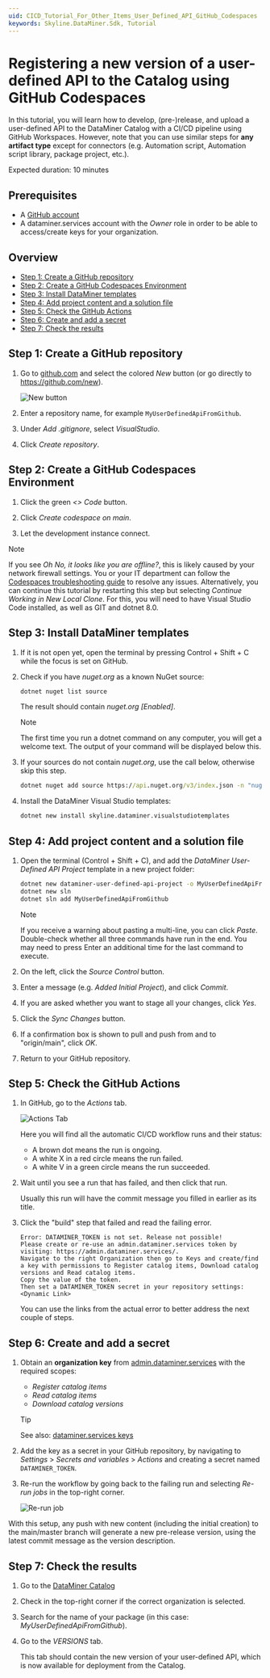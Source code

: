```yaml
---
uid: CICD_Tutorial_For_Other_Items_User_Defined_API_GitHub_Codespaces
keywords: Skyline.DataMiner.Sdk, Tutorial
---
```


# Registering a new version of a user-defined API to the Catalog using GitHub Codespaces

In this tutorial, you will learn how to develop, (pre-)release, and upload a user-defined API to the DataMiner Catalog with a CI/CD pipeline using GitHub Workspaces. However, note that you can use similar steps for **any artifact type** except for connectors (e.g. Automation script, Automation script library, package project, etc.).

Expected duration: 10 minutes

## Prerequisites

- A [GitHub account](https://docs.github.com/en/get-started/signing-up-for-github/signing-up-for-a-new-github-account)
- A dataminer.services account with the *Owner* role in order to be able to access/create keys for your organization.

## Overview

- [Step 1: Create a GitHub repository](#step-1-create-a-github-repository)
- [Step 2: Create a GitHub Codespaces Environment](#step-2-create-a-github-codespaces-environment)
- [Step 3: Install DataMiner templates](#step-3-install-dataminer-templates)
- [Step 4: Add project content and a solution file](#step-4-add-project-content-and-a-solution-file)
- [Step 5: Check the GitHub Actions](#step-5-check-the-github-actions)
- [Step 6: Create and add a secret](#step-6-create-and-add-a-secret)
- [Step 7: Check the results](#step-7-check-the-results)

## Step 1: Create a GitHub repository

1. Go to [github.com](https://github.com/) and select the colored *New* button (or go directly to <https://github.com/new>).

   ![New button](~/develop/images/CodeSpaceTutorial_NewButton.png)

1. Enter a repository name, for example `MyUserDefinedApiFromGithub`.

1. Under *Add .gitignore*, select *VisualStudio*.

1. Click *Create repository*.

## Step 2: Create a GitHub Codespaces Environment

1. Click the green *<> Code* button.

1. Click *Create codespace on main*.

1. Let the development instance connect.

> [!NOTE]
> If you see *Oh No, it looks like you are offline?*, this is likely caused by your network firewall settings. You or your IT department can follow the [Codespaces troubleshooting guide](https://docs.github.com/en/codespaces/troubleshooting/troubleshooting-your-connection-to-github-codespaces#browser-cannot-connect) to resolve any issues. Alternatively, you can continue this tutorial by restarting this step but selecting *Continue Working in New Local Clone*. For this, you will need to have Visual Studio Code installed, as well as GIT and dotnet 8.0.

## Step 3: Install DataMiner templates

1. If it is not open yet, open the terminal by pressing Control + Shift + C while the focus is set on GitHub.

1. Check if you have *nuget.org* as a known NuGet source:

   ```cmd
   dotnet nuget list source
   ```

   The result should contain *nuget.org \[Enabled\]*.

   > [!NOTE]
   > The first time you run a dotnet command on any computer, you will get a welcome text. The output of your command will be displayed below this.

1. If your sources do not contain *nuget.org*, use the call below, otherwise skip this step.

   ```cmd
   dotnet nuget add source https://api.nuget.org/v3/index.json -n "nuget.org"
   ```

1. Install the DataMiner Visual Studio templates:

   ```cmd
   dotnet new install skyline.dataminer.visualstudiotemplates
   ```

## Step 4: Add project content and a solution file

1. Open the terminal (Control + Shift + C), and add the *DataMiner User-Defined API Project* template in a new project folder:

   ```bash
   dotnet new dataminer-user-defined-api-project -o MyUserDefinedApiFromGithub -auth JanS -cdp true -I Basic
   dotnet new sln
   dotnet sln add MyUserDefinedApiFromGithub
   ```

   > [!NOTE]
   > If you receive a warning about pasting a multi-line, you can click *Paste*. Double-check whether all three commands have run in the end. You may need to press Enter an additional time for the last command to execute.

1. On the left, click the *Source Control* button.

1. Enter a message (e.g. *Added Initial Project*), and click *Commit*.

1. If you are asked whether you want to stage all your changes, click *Yes*.

1. Click the *Sync Changes* button.

1. If a confirmation box is shown to pull and push from and to "origin/main", click *OK*.

1. Return to your GitHub repository.

## Step 5: Check the GitHub Actions

1. In GitHub, go to the *Actions* tab.

   ![Actions Tab](~/develop/images/CodeSpaceTutorial_ActionsTab.png)

   Here you will find all the automatic CI/CD workflow runs and their status:

   - A brown dot means the run is ongoing.
   - A white X in a red circle means the run failed.
   - A white V in a green circle means the run succeeded.

1. Wait until you see a run that has failed, and then click that run.

   Usually this run will have the commit message you filled in earlier as its title.

1. Click the "build" step that failed and read the failing error.

   ```text
   Error: DATAMINER_TOKEN is not set. Release not possible!
   Please create or re-use an admin.dataminer.services token by visiting: https://admin.dataminer.services/.
   Navigate to the right Organization then go to Keys and create/find a key with permissions to Register catalog items, Download catalog versions and Read catalog items.
   Copy the value of the token.
   Then set a DATAMINER_TOKEN secret in your repository settings: <Dynamic Link>
   ```

   You can use the links from the actual error to better address the next couple of steps.

## Step 6: Create and add a secret

1. Obtain an **organization key** from [admin.dataminer.services](https://admin.dataminer.services/) with the required scopes:

   - *Register catalog items*
   - *Read catalog items*
   - *Download catalog versions*

   > [!TIP]
   > See also: [dataminer.services keys](xref:GitHub_Secrets#dataminerservices-keys)

1. Add the key as a secret in your GitHub repository, by navigating to *Settings* > *Secrets and variables* > *Actions* and creating a secret named `DATAMINER_TOKEN`.

1. Re-run the workflow by going back to the failing run and selecting *Re-run jobs* in the top-right corner.

   ![Re-run job](~/develop/images/CodeSpaceTutorial_ReRunJobs.png)

With this setup, any push with new content (including the initial creation) to the main/master branch will generate a new pre-release version, using the latest commit message as the version description.

## Step 7: Check the results

1. Go to the [DataMiner Catalog](https://catalog.dataminer.services/)

1. Check in the top-right corner if the correct organization is selected.

1. Search for the name of your package (in this case: *MyUserDefinedApiFromGithub*).

1. Go to the *VERSIONS* tab.

   This tab should contain the new version of your user-defined API, which is now available for deployment from the Catalog.
